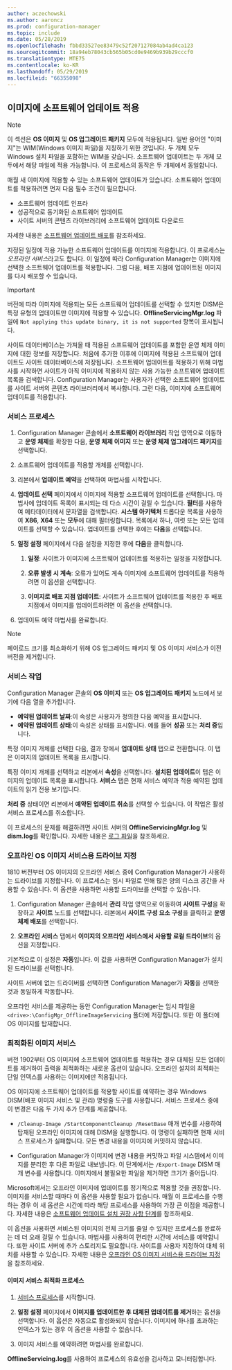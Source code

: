 ```yaml
---
author: aczechowski
ms.author: aaroncz
ms.prod: configuration-manager
ms.topic: include
ms.date: 05/28/2019
ms.openlocfilehash: fbbd33527ee83479c52f207127084ab4ad4ca123
ms.sourcegitcommit: 18a94eb78043cb565b05cd0e9469b939b29cccf0
ms.translationtype: MTE75
ms.contentlocale: ko-KR
ms.lasthandoff: 05/29/2019
ms.locfileid: "66355098"
---
```

## <a name="BKMK_OSImagesApplyUpdates"></a> 이미지에 소프트웨어 업데이트 적용

> [!Note]  
> 이 섹션은 **OS 이미지** 및 **OS 업그레이드 패키지** 모두에 적용됩니다. 일반 용어인 "이미지"는 WIM(Windows 이미지 파일)을 지칭하기 위한 것입니다. 두 개체 모두 Windows 설치 파일을 포함하는 WIM을 갖습니다. 소프트웨어 업데이트는 두 개체 모두에서 해당 파일에 적용 가능합니다. 이 프로세스의 동작은 두 개체에서 동일합니다.  

매월 새 이미지에 적용할 수 있는 소프트웨어 업데이트가 있습니다. 소프트웨어 업데이트를 적용하려면 먼저 다음 필수 조건이 필요합니다.

- 소프트웨어 업데이트 인프라  
- 성공적으로 동기화된 소프트웨어 업데이트  
- 사이트 서버의 콘텐츠 라이브러리에 소프트웨어 업데이트 다운로드  

자세한 내용은 [소프트웨어 업데이트 배포](/sccm/sum/deploy-use/deploy-software-updates)를 참조하세요.  

지정된 일정에 적용 가능한 소프트웨어 업데이트를 이미지에 적용합니다. 이 프로세스는 *오프라인 서비스*라고도 합니다. 이 일정에 따라 Configuration Manager는 이미지에 선택한 소프트웨어 업데이트를 적용합니다. 그럼 다음, 배포 지점에 업데이트된 이미지를 다시 배포할 수 있습니다.

> [!Important]  
> 버전에 따라 이미지에 적용되는 모든 소프트웨어 업데이트를 선택할 수 있지만 DISM은 특정 유형의 업데이트만 이미지에 적용할 수 있습니다. **OfflineServicingMgr.log** 파일에 `Not applying this update binary, it is not supported` 항목이 표시됩니다.<!-- SCCMDocs issue 1324 -->

사이트 데이터베이스는 가져올 때 적용된 소프트웨어 업데이트를 포함한 운영 체제 이미지에 대한 정보를 저장합니다. 처음에 추가한 이후에 이미지에 적용된 소프트웨어 업데이트도 사이트 데이터베이스에 저장됩니다. 소프트웨어 업데이트를 적용하기 위해 마법사를 시작하면 사이트가 아직 이미지에 적용하지 않는 사용 가능한 소프트웨어 업데이트 목록을 검색합니다. Configuration Manager는 사용자가 선택한 소프트웨어 업데이트를 사이트 서버의 콘텐츠 라이브러리에서 복사합니다. 그런 다음, 이미지에 소프트웨어 업데이트를 적용합니다.  

### <a name="servicing-process"></a>서비스 프로세스

1. Configuration Manager 콘솔에서 **소프트웨어 라이브러리** 작업 영역으로 이동하고 **운영 체제**를 확장한 다음, **운영 체제 이미지** 또는 **운영 체제 업그레이드 패키지**를 선택합니다.  

2. 소프트웨어 업데이트를 적용할 개체를 선택합니다.  

3. 리본에서 **업데이트 예약**을 선택하여 마법사를 시작합니다.  

4. **업데이트 선택** 페이지에서 이미지에 적용할 소프트웨어 업데이트를 선택합니다. 마법사에 업데이트 목록이 표시되는 데 다소 시간이 걸릴 수 있습니다. **필터**를 사용하여 메타데이터에서 문자열을 검색합니다. **시스템 아키텍처** 드롭다운 목록을 사용하여 **X86**, **X64** 또는 **모두**에 대해 필터링합니다. 목록에서 하나, 여럿 또는 모든 업데이트를 선택할 수 있습니다. 업데이트를 선택한 후에는 **다음**을 선택합니다.  

5. **일정 설정** 페이지에서 다음 설정을 지정한 후에 **다음**을 클릭합니다.  

    1. **일정**: 사이트가 이미지에 소프트웨어 업데이트를 적용하는 일정을 지정합니다.  

    2. **오류 발생 시 계속**: 오류가 있어도 계속 이미지에 소프트웨어 업데이트를 적용하려면 이 옵션을 선택합니다.  

    3. **이미지로 배포 지점 업데이트**: 사이트가 소프트웨어 업데이트를 적용한 후 배포 지점에서 이미지를 업데이트하려면 이 옵션을 선택합니다.  

6. 업데이트 예약 마법사를 완료합니다.  

> [!NOTE]  
> 페이로드 크기를 최소화하기 위해 OS 업그레이드 패키지 및 OS 이미지 서비스가 이전 버전을 제거합니다.  

### <a name="servicing-operations"></a>서비스 작업

Configuration Manager 콘솔의 **OS 이미지** 또는 **OS 업그레이드 패키지** 노드에서 보기에 다음 열을 추가합니다.

- **예약된 업데이트 날짜**:이 속성은 사용자가 정의한 다음 예약을 표시합니다.  
- **예약된 업데이트 상태**:이 속성은 상태를 표시합니다. 예를 들어 **성공** 또는 **처리 중**입니다.  

특정 이미지 개체를 선택한 다음, 결과 창에서 **업데이트 상태** 탭으로 전환합니다. 이 탭은 이미지의 업데이트 목록을 표시합니다.

특정 이미지 개체를 선택하고 리본에서 **속성**을 선택합니다. **설치된 업데이트**이 탭은 이미지의 업데이트 목록을 표시합니다. **서비스** 탭은 현재 서비스 예약과 적용 예약된 업데이트의 읽기 전용 보기입니다.

**처리 중** 상태이면 리본에서 **예약된 업데이트 취소**를 선택할 수 있습니다. 이 작업은 활성 서비스 프로세스를 취소합니다.

이 프로세스의 문제를 해결하려면 사이트 서버의 **OfflineServicingMgr.log** 및 **dism.log**를 확인합니다. 자세한 내용은 [로그 파일](/sccm/core/plan-design/hierarchy/log-files)을 참조하세요.

### <a name="bkmk_servicing-drive"></a> 오프라인 OS 이미지 서비스용 드라이브 지정

<!--1358924-->

1810 버전부터 OS 이미지의 오프라인 서비스 중에 Configuration Manager가 사용하는 드라이브를 지정합니다. 이 프로세스는 임시 파일로 인해 많은 양의 디스크 공간을 사용할 수 있습니다. 이 옵션을 사용하면 사용할 드라이브를 선택할 수 있습니다.

1. Configuration Manager 콘솔에서 **관리** 작업 영역으로 이동하여 **사이트 구성**을 확장하고 **사이트** 노드를 선택합니다. 리본에서 **사이트 구성 요소 구성**을 클릭하고 **운영 체제 배포**를 선택합니다.  

2. **오프라인 서비스** 탭에서 **이미지의 오프라인 서비스에서 사용할 로컬 드라이브**의 옵션을 지정합니다.  

기본적으로 이 설정은 **자동**입니다. 이 값을 사용하면 Configuration Manager가 설치된 드라이브를 선택합니다.

사이트 서버에 없는 드라이버를 선택하면 Configuration Manager가 **자동**을 선택한 것과 동일하게 작동합니다.

오프라인 서비스를 제공하는 동안 Configuration Manager는 임시 파일을 `<drive>:\ConfigMgr_OfflineImageServicing` 폴더에 저장합니다. 또한 이 폴더에 OS 이미지를 탑재합니다.

### <a name="bkmk_resetbase"></a> 최적화된 이미지 서비스

<!--3555951-->

버전 1902부터 OS 이미지에 소프트웨어 업데이트를 적용하는 경우 대체된 모든 업데이트를 제거하여 출력을 최적화하는 새로운 옵션이 있습니다. 오프라인 설치의 최적화는 단일 인덱스를 사용하는 이미지에만 적용됩니다.

OS 이미지에 소프트웨어 업데이트를 적용할 사이트를 예약하는 경우 Windows DISM(배포 이미지 서비스 및 관리) 명령줄 도구를 사용합니다. 서비스 프로세스 중에 이 변경은 다음 두 가지 추가 단계를 제공합니다.  

- `/Cleanup-Image /StartComponentCleanup /ResetBase` 매개 변수를 사용하여 탑재된 오프라인 이미지에 대해 DISM을 실행합니다. 이 명령이 실패하면 현재 서비스 프로세스가 실패합니다. 모든 변경 내용을 이미지에 커밋하지 않습니다.  

- Configuration Manager가 이미지에 변경 내용을 커밋하고 파일 시스템에서 이미지를 분리한 후 다른 파일로 내보냅니다. 이 단계에서는 `/Export-Image` DISM 매개 변수를 사용합니다. 이미지에서 불필요한 파일을 제거하면 크기가 줄어듭니다.  

Microsoft에서는 오프라인 이미지에 업데이트를 정기적으로 적용할 것을 권장합니다. 이미지를 서비스할 때마다 이 옵션을 사용할 필요가 없습니다. 매월 이 프로세스를 수행하는 경우 이 새 옵션은 시간에 따라 해당 프로세스를 사용하여 가장 큰 이점을 제공합니다. 자세한 내용은 [소프트웨어 업데이트 설치 권장 사항 단계](/sccm/osd/understand/install-software-updates#recommendations)를 참조하세요.

이 옵션을 사용하면 서비스된 이미지의 전체 크기를 줄일 수 있지만 프로세스를 완료하는 데 더 오래 걸릴 수 있습니다. 마법사를 사용하여 편리한 시간에 서비스를 예약합니다. 또한 사이트 서버에 추가 스토리지도 필요합니다. 사이트를 사용자 지정하여 대체 위치를 사용할 수 있습니다. 자세한 내용은 [오프라인 OS 이미지 서비스용 드라이브 지정](#bkmk_servicing-drive)을 참조하세요.

#### <a name="process-to-optimize-image-servicing"></a>이미지 서비스 최적화 프로세스

1. [서비스 프로세스](#servicing-process)를 시작합니다.  

2. **일정 설정** 페이지에서 **이미지를 업데이트한 후 대체된 업데이트를 제거**하는 옵션을 선택합니다. 이 옵션은 자동으로 활성화되지 않습니다. 이미지에 하나를 초과하는 인덱스가 있는 경우 이 옵션을 사용할 수 없습니다.  

3. 이미지 서비스를 예약하려면 마법사를 완료합니다.  

**OfflineServicing.log**를 사용하여 프로세스의 유효성을 검사하고 모니터링합니다.
